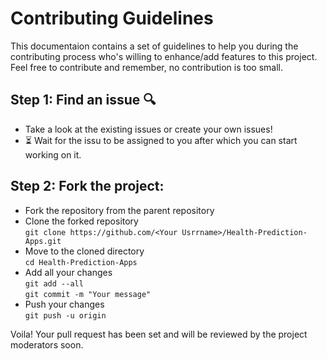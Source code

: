 # Contributing Guidelines
This documentaion contains a set of guidelines to help you during the contributing process who's willing to enhance/add features to this project. Feel free to contribute and remember, no contribution is too small.

## Step 1: Find an issue :mag:
- Take a look at the existing issues or create your own issues!
- :hourglass_flowing_sand: Wait for the issu to be assigned to you after which you can start working on it.
## Step 2: Fork the project:
- Fork the repository from the parent repository
- Clone the forked repository <br/>
```git clone https://github.com/<Your Usrrname>/Health-Prediction-Apps.git```
- Move to the cloned directory <br/>
```cd Health-Prediction-Apps```
- Add all your changes <br/>
```git add --all```<br/>
```git commit -m "Your message"```
- Push your changes<br/>
```git push -u origin```

Voila! Your pull request has been set and will be reviewed by the project moderators soon. 